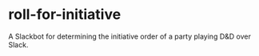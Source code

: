 # roll-for-initiative
A Slackbot for determining the initiative order of a party playing D&amp;D over Slack.
